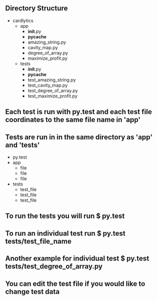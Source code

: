 ## Directory Structure ##

- cardlytics
    - app
        - __init__.py
        - __pycache__
        - amazing_string.py
        - cavity_map.py
        - degree_of_array.py
        - maximize_profit.py
    - tests
        - __init__.py
        - __pycache__
        - test_amazing_string.py
        - test_cavity_map.py
        - test_degree_of_array.py
        - test_maximize_profit.py

## Each test is run with py.test and each test file coordinates to the same file name in 'app'
## Tests are run in in the same directory as 'app' and 'tests'
- py.test
- app
    - file
    - file
    - file
- tests
    - test_file
    - test_file
    - test_file

## To run the tests you will run $ py.test
## To run an individual test run $ py.test tests/test_file_name
## Another example for individual test $ py.test tests/test_degree_of_array.py
## You can edit the test file if you would like to change test data
